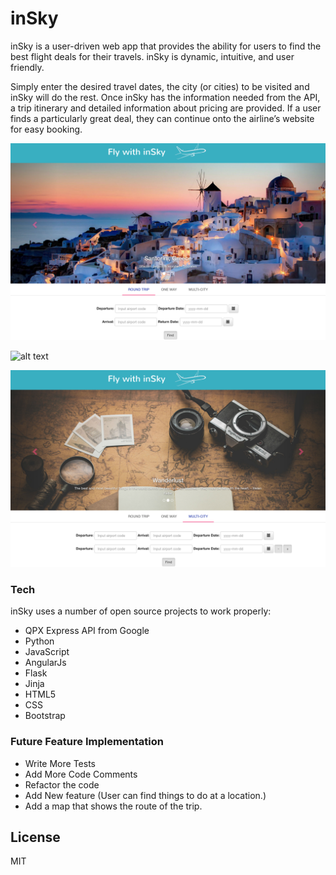 # inSky

inSky is a user-driven web app that provides the ability for users to find the best flight deals for their travels. inSky is dynamic, intuitive, and user friendly. 
 
Simply enter the desired travel dates, the city (or cities) to be visited and inSky will do the rest. Once inSky has the information needed from the API, a trip itinerary and detailed information about pricing are provided. If a user finds a particularly great deal, they can continue onto the airline’s website for easy booking. 

![alt text](screenshots/roundTrip.png "Round Trip")

![alt text](screenshots/oneWay.png "Round Trip")

![alt text](screenshots/multiCity.png "Round Trip")
### Tech

inSky uses a number of open source projects to work properly:

* QPX Express API from Google
* Python
* JavaScript
* AngularJs
* Flask
* Jinja
* HTML5
* CSS
* Bootstrap

### Future Feature Implementation

 - Write More Tests
 - Add More Code Comments
 - Refactor the code 
 - Add New feature (User can find things to do at a location.)
 - Add a map that shows the route of the trip.

License
----

MIT
